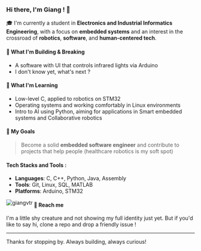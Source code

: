 ### Hi there, I'm Giang ! 👋

🎓 I'm currently a student in **Electronics and Industrial Informatics Engineering**, with a focus on **embedded systems** and an interest in the crossroad of **robotics**, **software**, and **human-centered tech**.

#### 🔧 What I'm Building & Breaking
- A software with UI that controls infrared lights via Arduino
- I don't know yet, what's next ?

#### 🚀 What I'm Learning
- Low-level C, applied to robotics on STM32
- Operating systems and working comfortably in Linux environments
- Intro to AI using Python, aiming for applications in Smart embedded systems and Collaborative robotics

#### 🎯 My Goals
> Become a solid **embedded software engineer** and contribute to projects that help people (healthcare robotics is my soft spot)  

#### Tech Stacks and Tools : 
* **Languages**: C, C++, Python, Java, Assembly
* **Tools**: Git, Linux, SQL, MATLAB
* **Platforms**: Arduino, STM32

<p><img align="left" src="https://github-readme-stats.vercel.app/api/top-langs?username=giangvtr&show_icons=true&locale=en&layout=compact" alt="giangvtr" /></p>

#### 🐚 Reach me
I'm a little shy creature and not showing my full identity just yet. But if you'd like to say hi, clone a repo and drop a friendly issue !

---

Thanks for stopping by. Always building, always curious!

<!--
**giangvtr/giangvtr** is a ✨ _special_ ✨ repository because its `README.md` (this file) appears on your GitHub profile.

Here are some ideas to get you started:

- 🔭 I’m currently working on ...
- 🌱 I’m currently learning ...
- 👯 I’m looking to collaborate on ...
- 🤔 I’m looking for help with ...
- 💬 Ask me about ...
- 📫 How to reach me: ...
- 😄 Pronouns: ...
- ⚡ Fun fact: ...
-->
